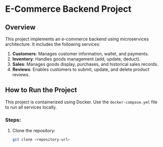 # E-Commerce Backend Project

## Overview
This project implements an e-commerce backend using microservices architecture. It includes the following services:
1. **Customers**: Manages customer information, wallet, and payments.
2. **Inventory**: Handles goods management (add, update, deduct).
3. **Sales**: Manages goods display, purchases, and historical sales records.
4. **Reviews**: Enables customers to submit, update, and delete product reviews.

## How to Run the Project
This project is containerized using Docker. Use the `docker-compose.yml` file to run all services locally.

### Steps:
1. Clone the repository:
   ```bash
   git clone <repository-url>
